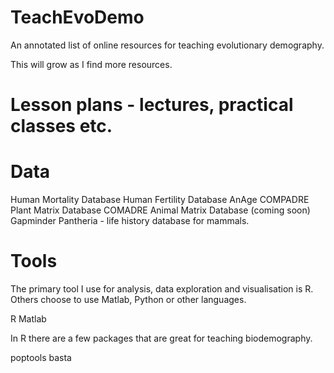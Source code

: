 # TeachEvoDemo
An annotated list of online resources for teaching evolutionary demography.

This will grow as I find more resources.


# Lesson plans - lectures, practical classes etc.



# Data

Human Mortality Database
Human Fertility Database
AnAge
COMPADRE Plant Matrix Database
COMADRE Animal Matrix Database (coming soon)
Gapminder
Pantheria - life history database for mammals.

# Tools

The primary tool I use for analysis, data exploration and visualisation is R. Others choose to use Matlab, Python or other languages.

R
Matlab

In R there are a few packages that are great for teaching biodemography.

poptools
basta



